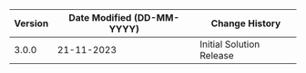 | **Version** | **Date Modified (DD-MM-YYYY)** | **Change History**                                                 |
|-------------|--------------------------------|--------------------------------------------------------------------|
| 3.0.0       | 21-11-2023                     | Initial Solution Release            		|  
                                                                                                                 
